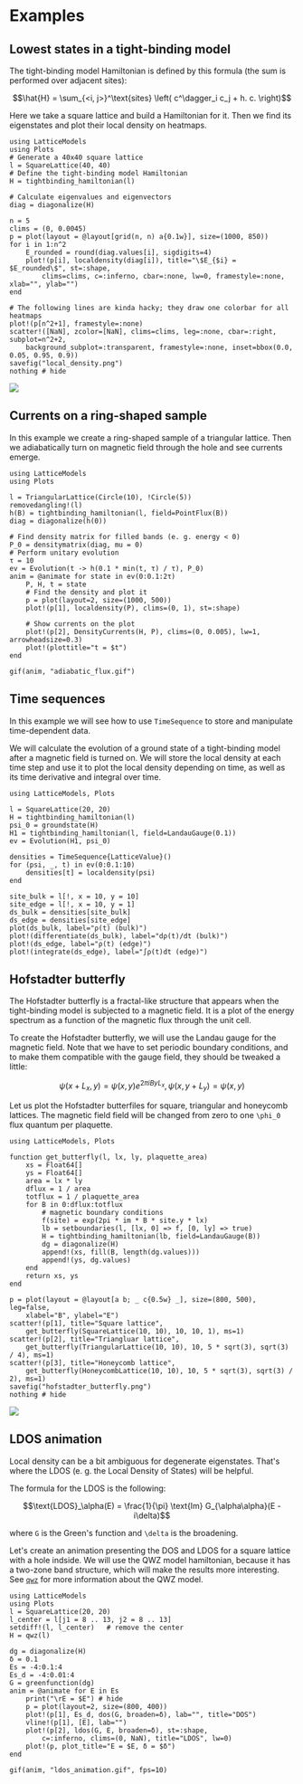 # Examples

## Lowest states in a tight-binding model

The tight-binding model Hamiltonian is defined by this formula (the sum is performed over adjacent sites):

```math
\hat{H} = \sum_{<i, j>}^\text{sites} \left( c^\dagger_i c_j + h. c. \right)
```

Here we take a square lattice and build a Hamiltonian for it. Then we find its eigenstates and plot their local density on heatmaps.

```@example
using LatticeModels
using Plots
# Generate a 40x40 square lattice
l = SquareLattice(40, 40)
# Define the tight-binding model Hamiltonian
H = tightbinding_hamiltonian(l)

# Calculate eigenvalues and eigenvectors
diag = diagonalize(H)

n = 5
clims = (0, 0.0045)
p = plot(layout = @layout[grid(n, n) a{0.1w}], size=(1000, 850))
for i in 1:n^2
    E_rounded = round(diag.values[i], sigdigits=4)
    plot!(p[i], localdensity(diag[i]), title="\$E_{$i} = $E_rounded\$", st=:shape, 
        clims=clims, c=:inferno, cbar=:none, lw=0, framestyle=:none, xlab="", ylab="")
end

# The following lines are kinda hacky; they draw one colorbar for all heatmaps
plot!(p[n^2+1], framestyle=:none)
scatter!([NaN], zcolor=[NaN], clims=clims, leg=:none, cbar=:right, subplot=n^2+2, 
    background_subplot=:transparent, framestyle=:none, inset=bbox(0.0, 0.05, 0.95, 0.9))
savefig("local_density.png")
nothing # hide
```
![](local_density.png)

## Currents on a ring-shaped sample

In this example we create a ring-shaped sample of a triangular lattice.
Then we adiabatically turn on magnetic field through the hole and see currents emerge.

```@example
using LatticeModels
using Plots

l = TriangularLattice(Circle(10), !Circle(5))
removedangling!(l)
h(B) = tightbinding_hamiltonian(l, field=PointFlux(B))
diag = diagonalize(h(0))

# Find density matrix for filled bands (e. g. energy < 0)
P_0 = densitymatrix(diag, mu = 0)
# Perform unitary evolution
τ = 10
ev = Evolution(t -> h(0.1 * min(t, τ) / τ), P_0)
anim = @animate for state in ev(0:0.1:2τ)
    P, H, t = state
    # Find the density and plot it
    p = plot(layout=2, size=(1000, 500))
    plot!(p[1], localdensity(P), clims=(0, 1), st=:shape)

    # Show currents on the plot
    plot!(p[2], DensityCurrents(H, P), clims=(0, 0.005), lw=1, arrowheadsize=0.3)
    plot!(plottitle="t = $t")
end

gif(anim, "adiabatic_flux.gif")
```

## Time sequences

In this example we will see how to use `TimeSequence` to store and manipulate time-dependent data.

We will calculate the evolution of a ground state of a tight-binding model after a magnetic field is turned on.
We will store the local density at each time step and use it to plot the local density depending on time, as well as its time derivative and integral over time.

```@example
using LatticeModels, Plots

l = SquareLattice(20, 20)
H = tightbinding_hamiltonian(l)
psi_0 = groundstate(H)
H1 = tightbinding_hamiltonian(l, field=LandauGauge(0.1))
ev = Evolution(H1, psi_0)

densities = TimeSequence{LatticeValue}()
for (psi, _, t) in ev(0:0.1:10)
    densities[t] = localdensity(psi)
end

site_bulk = l[!, x = 10, y = 10]
site_edge = l[!, x = 10, y = 1]
ds_bulk = densities[site_bulk]
ds_edge = densities[site_edge]
plot(ds_bulk, label="ρ(t) (bulk)")
plot!(differentiate(ds_bulk), label="dρ(t)/dt (bulk)")
plot!(ds_edge, label="ρ(t) (edge)")
plot!(integrate(ds_edge), label="∫ρ(t)dt (edge)")
```

## Hofstadter butterfly

The Hofstadter butterfly is a fractal-like structure that appears when the tight-binding model is subjected to a magnetic field. It is a plot of the energy spectrum as a function of the magnetic flux through the unit cell.

To create the Hofstadter butterfly, we will use the Landau gauge for the magnetic field. Note that we have to set periodic boundary conditions, and to make them compatible with the gauge field, they should be tweaked a little:

```math
\psi(x + L_x, y) = \psi(x, y) e^{2\pi i B y L_x},
\psi(x, y + L_y) = \psi(x, y)
```

Let us plot the Hofstadter butterfiles for square, triangular and honeycomb lattices. The magnetic field field will be changed from zero to one ``\phi_0`` flux quantum per plaquette.

```@example
using LatticeModels, Plots

function get_butterfly(l, lx, ly, plaquette_area)
    xs = Float64[]
    ys = Float64[]
    area = lx * ly
    dflux = 1 / area
    totflux = 1 / plaquette_area
    for B in 0:dflux:totflux
        # magnetic boundary conditions
        f(site) = exp(2pi * im * B * site.y * lx)
        lb = setboundaries(l, [lx, 0] => f, [0, ly] => true)
        H = tightbinding_hamiltonian(lb, field=LandauGauge(B))
        dg = diagonalize(H)
        append!(xs, fill(B, length(dg.values)))
        append!(ys, dg.values)
    end
    return xs, ys
end

p = plot(layout = @layout[a b; _ c{0.5w} _], size=(800, 500), leg=false,
    xlabel="B", ylabel="E")
scatter!(p[1], title="Square lattice",
    get_butterfly(SquareLattice(10, 10), 10, 10, 1), ms=1)
scatter!(p[2], title="Triangluar lattice",
    get_butterfly(TriangularLattice(10, 10), 10, 5 * sqrt(3), sqrt(3) / 4), ms=1)
scatter!(p[3], title="Honeycomb lattice",
    get_butterfly(HoneycombLattice(10, 10), 10, 5 * sqrt(3), sqrt(3) / 2), ms=1)
savefig("hofstadter_butterfly.png")
nothing # hide
```
![](hofstadter_butterfly.png)

## LDOS animation

Local density can be a bit ambiguous for degenerate eigenstates. That's where the LDOS (e. g. the Local Density of States) will be helpful.

The formula for the LDOS is the following:

```math
\text{LDOS}_\alpha(E) = \frac{1}{\pi} \text{Im} G_{\alpha\alpha}(E - i\delta)
```

where ``G`` is the Green's function and ``\delta`` is the broadening.

Let's create an animation presenting the DOS and LDOS for a square lattice with a hole indside.
We will use the QWZ model hamiltonian, because it has a two-zone band structure, which will make
the results more interesting. See [`qwz`](@ref) for more information about the QWZ model.

```@example
using LatticeModels
using Plots
l = SquareLattice(20, 20)
l_center = l[j1 = 8 .. 13, j2 = 8 .. 13]
setdiff!(l, l_center)   # remove the center
H = qwz(l)

dg = diagonalize(H)
δ = 0.1
Es = -4:0.1:4
Es_d = -4:0.01:4
G = greenfunction(dg)
anim = @animate for E in Es
    print("\rE = $E") # hide
    p = plot(layout=2, size=(800, 400))
    plot!(p[1], Es_d, dos(G, broaden=δ), lab="", title="DOS")
    vline!(p[1], [E], lab="")
    plot!(p[2], ldos(G, E, broaden=δ), st=:shape, 
        c=:inferno, clims=(0, NaN), title="LDOS", lw=0)
    plot!(p, plot_title="E = $E, δ = $δ")
end

gif(anim, "ldos_animation.gif", fps=10)
```

